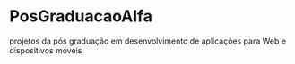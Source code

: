 # PosGraduacaoAlfa
projetos da pós graduação em desenvolvimento de aplicações para Web e dispositivos móveis
